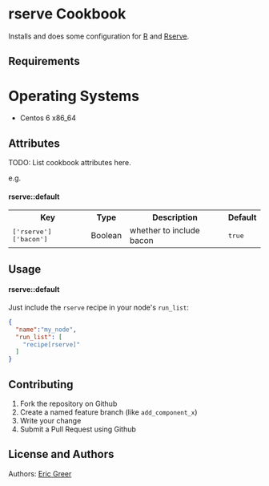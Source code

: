 rserve Cookbook
===============
Installs and does some configuration for [R](https://www.r-project.org/) and [Rserve](https://rforge.net/Rserve/).

Requirements
------------

# Operating Systems
- Centos 6 x86_64

Attributes
----------
TODO: List cookbook attributes here.

e.g.
#### rserve::default
<table>
  <tr>
    <th>Key</th>
    <th>Type</th>
    <th>Description</th>
    <th>Default</th>
  </tr>
  <tr>
    <td><tt>['rserve']['bacon']</tt></td>
    <td>Boolean</td>
    <td>whether to include bacon</td>
    <td><tt>true</tt></td>
  </tr>
</table>

Usage
-----
#### rserve::default

Just include the `rserve` recipe in your node's `run_list`:

```json
{
  "name":"my_node",
  "run_list": [
    "recipe[rserve]"
  ]
}
```

Contributing
------------
1. Fork the repository on Github
2. Create a named feature branch (like `add_component_x`)
3. Write your change
6. Submit a Pull Request using Github

License and Authors
-------------------
Authors: [Eric Greer](http://ericgreer.info)
